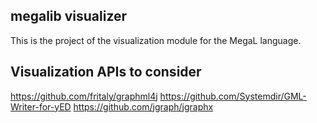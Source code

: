 ## megalib visualizer
This is the project of the visualization module for the MegaL language. 

## Visualization APIs to consider
https://github.com/fritaly/graphml4j
https://github.com/Systemdir/GML-Writer-for-yED
https://github.com/jgraph/jgraphx